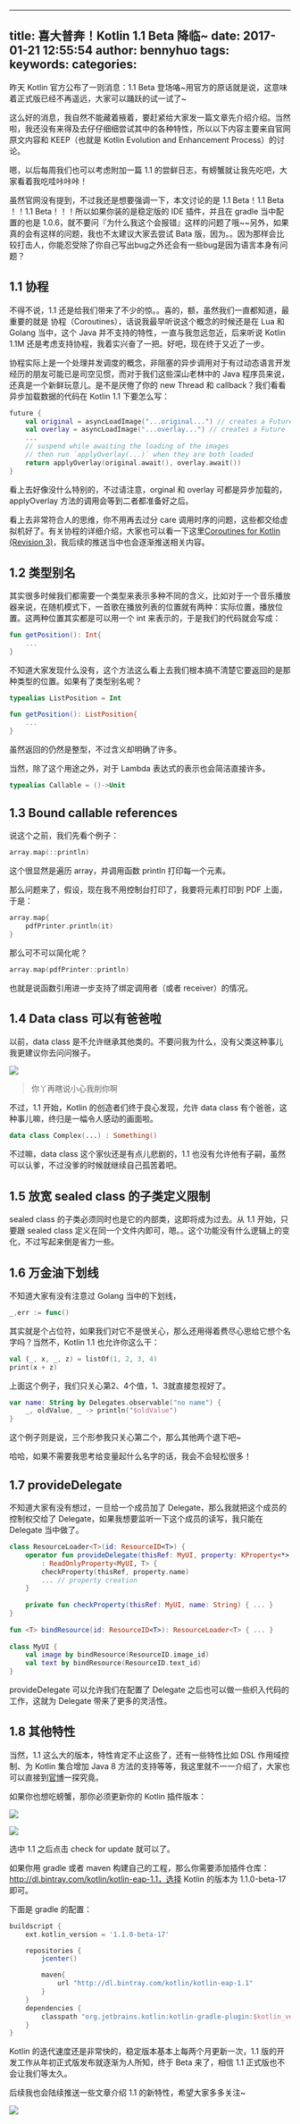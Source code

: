 
---
title: 喜大普奔！Kotlin 1.1 Beta 降临~
date: 2017-01-21 12:55:54
author: bennyhuo
tags:
keywords:
categories:
---
昨天 Kotlin 官方公布了一则消息：1.1 Beta 登场咯~用官方的原话就是说，这意味着正式版已经不再遥远，大家可以踊跃的试一试了~

这么好的消息，我自然不能藏着掖着，要赶紧给大家发一篇文章先介绍介绍。当然啦，我还没有来得及去仔仔细细尝试其中的各种特性，所以以下内容主要来自官网原文内容和 KEEP（也就是 Kotlin Evolution and Enhancement Process）的讨论。 

嗯，以后每周我们也可以考虑附加一篇 1.1 的尝鲜日志，有螃蟹就让我先吃吧，大家看着我吃哇咔咔咔！



虽然官网没有提到，不过我还是想要强调一下，本文讨论的是 1.1 Beta！1.1 Beta ！！1.1 Beta！！！所以如果你装的是稳定版的 IDE 插件，并且在 gradle 当中配置的也是 1.0.6，就不要问『为什么我这个会报错』这样的问题了哦~~另外，如果真的会有这样的问题，我也不太建议大家去尝试 Bata 版，因为。。因为那样会比较打击人，你能忍受除了你自己写出bug之外还会有一些bug是因为语言本身有问题？



## 1.1 协程

不得不说，1.1 还是给我们带来了不少的惊。。喜的，额，虽然我们一直都知道，最重要的就是 协程（Coroutines），话说我最早听说这个概念的时候还是在 Lua 和 Golang 当中，这个 Java 并不支持的特性，一直与我忽远忽近，后来听说 Kotlin 1.1M 还是考虑支持协程，我着实兴奋了一把。好吧，现在终于又近了一步。

协程实际上是一个处理并发调度的概念，非阻塞的异步调用对于有过动态语言开发经历的朋友可能已是司空见惯，而对于我们这些深山老林中的 Java 程序员来说，还真是一个新鲜玩意儿。是不是厌倦了你的 new Thread 和 callback？我们看看异步加载数据的代码在 Kotlin 1.1 下要怎么写：

```kotlin
future {
    val original = asyncLoadImage("...original...") // creates a Future
    val overlay = asyncLoadImage("...overlay...") // creates a Future
    ...
    // suspend while awaiting the loading of the images
    // then run `applyOverlay(...)` when they are both loaded
    return applyOverlay(original.await(), overlay.await())
}
```

看上去好像没什么特别的，不过请注意，orginal 和 overlay 可都是异步加载的，applyOverlay 方法的调用会等到二者都准备好之后。

看上去非常符合人的思维，你不用再去过分 care 调用时序的问题，这些都交给虚拟机好了。有关协程的详细介绍，大家也可以看一下这里[Coroutines for Kotlin (Revision 3)](https://github.com/Kotlin/kotlin-coroutines/blob/master/kotlin-coroutines-informal.md)，我后续的推送当中也会逐渐推送相关内容。

## 1.2 类型别名

其实很多时候我们都需要一个类型来表示多种不同的含义，比如对于一个音乐播放器来说，在随机模式下，一首歌在播放列表的位置就有两种：实际位置，播放位置。这两种位置其实都是可以用一个 int 来表示的，于是我们的代码就会写成：

```kotlin
fun getPosition(): Int{
    ...
}
```

不知道大家发现什么没有，这个方法这么看上去我们根本搞不清楚它要返回的是那种类型的位置。如果有了类型别名呢？

```kotlin
typealias ListPosition = Int

fun getPosition(): ListPosition{
    ...
}
```

虽然返回的仍然是整型，不过含义却明确了许多。

当然，除了这个用途之外，对于 Lambda 表达式的表示也会简洁直接许多。

```kotlin
typealias Callable = ()->Unit
```
## 1.3 Bound callable references

说这个之前，我们先看个例子：

```kotlin
array.map(::println)
```
这个很显然是遍历 array，并调用函数 println 打印每一个元素。

那么问题来了，假设，现在我不用控制台打印了，我要将元素打印到 PDF 上面，于是：

```kotlin
array.map{
    pdfPrinter.println(it)
}
```
那么可不可以简化呢？

```kotlin
array.map(pdfPrinter::println)
```

也就是说函数引用进一步支持了绑定调用者（或者 receiver）的情况。

## 1.4 Data class 可以有爸爸啦

以前，data class 是不允许继承其他类的。不要问我为什么，没有父类这种事儿我更建议你去问问猴子。

![](/assets/2017.1.21/houzi.png)

> 你丫再瞎说小心我削你啊

不过，1.1 开始，Kotlin 的创造者们终于良心发现，允许 data class 有个爸爸，这种事儿嘛，终归是一幅令人感动的画面啦。

```kotlin
data class Complex(...) : Something()
```

不过嘛，data class 这个家伙还是有点儿悲剧的，1.1 也没有允许他有子嗣，虽然可以认爹，不过没爹的时候就继续自己孤苦着吧。

## 1.5 放宽 sealed class 的子类定义限制

sealed class 的子类必须同时也是它的内部类，这即将成为过去。从 1.1 开始，只要跟 sealed class 定义在同一个文件内即可，嗯。。这个功能没有什么逻辑上的变化，不过写起来倒是省力一些。

## 1.6 万金油下划线

不知道大家有没有注意过 Golang 当中的下划线，

```go
_,err := func()
```
其实就是个占位符，如果我们对它不是很关心，那么还用得着费尽心思给它想个名字吗？当然不，Kotlin 1.1 也允许你这么干：

```kotlin
val (_, x, _, z) = listOf(1, 2, 3, 4)
print(x + z)
```

上面这个例子，我们只关心第2、4个值，1、3就直接忽视好了。

```kotlin
var name: String by Delegates.observable("no name") {
    _, oldValue, _ -> println("$oldValue")
}
```
这个例子则是说，三个形参我只关心第二个，那么其他两个退下吧~

哈哈，如果不需要我思考给变量起什么名字的话，我会不会轻松很多！

## 1.7 provideDelegate

不知道大家有没有想过，一旦给一个成员加了 Delegate，那么我就把这个成员的控制权交给了 Delegate，如果我想要监听一下这个成员的读写，我只能在 Delegate 当中做了。

```kotlin
class ResourceLoader<T>(id: ResourceID<T>) {
    operator fun provideDelegate(thisRef: MyUI, property: KProperty<*>)
        : ReadOnlyProperty<MyUI, T> {
        checkProperty(thisRef, property.name)
        ... // property creation
    }
 
    private fun checkProperty(thisRef: MyUI, name: String) { ... }
}
 
fun <T> bindResource(id: ResourceID<T>): ResourceLoader<T> { ... }
 
class MyUI {
    val image by bindResource(ResourceID.image_id)
    val text by bindResource(ResourceID.text_id)
}
```

provideDelegate 可以允许我们在配置了 Delegate 之后也可以做一些织入代码的工作，这就为 Delegate 带来了更多的灵活性。

## 1.8 其他特性

当然，1.1 这么大的版本，特性肯定不止这些了，还有一些特性比如 DSL 作用域控制、为 Kotlin 集合增加 Java 8 方法的支持等等，我这里就不一一介绍了，大家也可以直接到[官博](https://blog.jetbrains.com/kotlin/2017/01/kotlin-1-1-beta-is-here)一探究竟。




如果你也想吃螃蟹，那你必须更新你的 Kotlin 插件版本：

![](/assets/2017.1.21/check.png)

![](/assets/2017.1.21/choose.png)

选中 1.1 之后点击 check for update 就可以了。

如果你用 gradle 或者 maven 构建自己的工程，那么你需要添加插件仓库：http://dl.bintray.com/kotlin/kotlin-eap-1.1，选择 Kotlin 的版本为 1.1.0-beta-17 即可。

下面是 gradle 的配置：

```groovy
buildscript {
    ext.kotlin_version = '1.1.0-beta-17'

    repositories {
        jcenter()

        maven{
            url "http://dl.bintray.com/kotlin/kotlin-eap-1.1"
        }
    }
    dependencies {
        classpath "org.jetbrains.kotlin:kotlin-gradle-plugin:$kotlin_version"
    }
}
```



Kotlin 的迭代速度还是非常快的，稳定版本基本上每两个月更新一次，1.1 版的开发工作从年初正式版发布就逐渐为人所知，终于 Beta 来了，相信 1.1 正式版也不会让我们等太久。

后续我也会陆续推送一些文章介绍 1.1 的新特性，希望大家多多关注~

![](/arts/kotlin扫码关注.png)